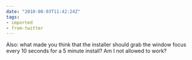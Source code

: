 ```yaml
---
date: "2010-08-03T11:42:24Z"
tags:
- imported
- from-twitter
---
```

Also: what made you think that the installer should grab the window focus every 10 seconds for a 5 minute install? Am I not allowed to work?
